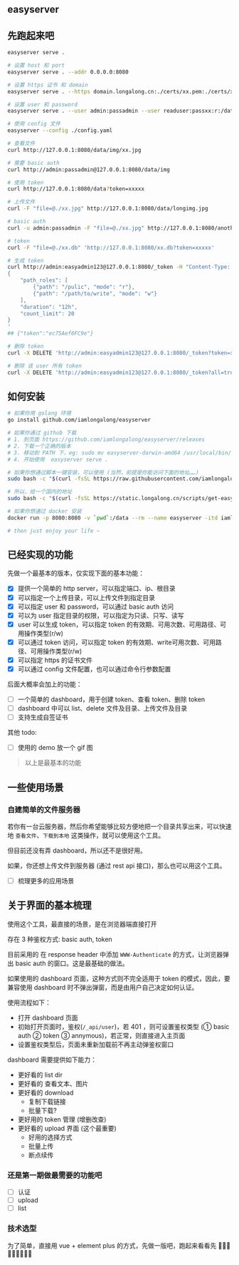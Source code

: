 ## easyserver

## 先跑起来吧

```bash
easyserver serve .
```

```bash
# 设置 host 和 port
easyserver serve . --addr 0.0.0.0:8080
```

```bash
# 设置 https 证书 和 domain
easyserver serve . --https domain.longalong.cn:./certs/xx.pem:./certs/xx.key
```

```bash
# 设置 user 和 password
easyserver serve . --user admin:passadmin --user readuser:passxx:r:/data/img
```

```bash
# 使用 config 文件
easyserver --config ./config.yaml
```

```bash
# 查看文件 
curl http://127.0.0.1:8080/data/img/xx.jpg

# 需要 basic auth
curl http://admin:passadmin@127.0.0.1:8080/data/img

# 使用 token
curl http://127.0.0.1:8080/data?token=xxxxx
```

```bash
# 上传文件
curl -F "file=@./xx.jpg" http://127.0.0.1:8080/data/longimg.jpg

# basic auth
curl -u admin:passadmin -F "file=@./xx.jpg" http://127.0.0.1:8080/another/longxxx.jpg

# token
curl -F "file=@./xx.db" 'http://127.0.0.1:8080/xx.db?token=xxxxx'
```

```bash
# 生成 token
curl http://admin:easyadmin123@127.0.0.1:8080/_token -H "Content-Type: application/json" -d  '
{
    "path_roles": [
        {"path": "/pulic", "mode": "r"},
        {"path": "/path/to/write", "mode": "w"}
    ],
    "duration": "12h",
    "count_limit": 20
}
'
## {"token":"ec75Aef6FC9e"}

# 删除 token
curl -X DELETE 'http://admin:easyadmin123@127.0.0.1:8080/_token?token=xxxxxx'

# 删除 该 user 所有 token
curl -X DELETE 'http://admin:easyadmin123@127.0.0.1:8080/_token?all=true'
```

## 如何安装

```bash
# 如果你用 golang 环境
go install github.com/iamlongalong/easyserver

# 如果你通过 github 下载
# 1. 到页面 https://github.com/iamlongalong/easyserver/releases
# 2. 下载一个正确的版本
# 3. 移动到 PATH 下，eg: sudo mv easyserver-darwin-amd64 /usr/local/bin/easyserver
# 4. 开始使用  easyserver serve .

# 如果你想通过脚本一键安装，可以使用 (当然，前提是你能访问下面的地址……)
sudo bash -c "$(curl -fsSL https://raw.githubusercontent.com/iamlongalong/easyserver/master/update-easyserver.sh)"

# 所以，给一个国内的地址
sudo bash -c "$(curl -fsSL https://static.longalong.cn/scripts/get-easyserver.sh)"

# 如果你想通过 docker 安装
docker run -p 8080:8080 -v `pwd`:/data --rm --name easyserver -itd iamlongalong/easyserver easyserver serve /data

# then just enjoy your life ~

```


## 已经实现的功能

先做一个最基本的版本，仅实现下面的基本功能：

- [x] 提供一个简单的 http server，可以指定端口、ip、根目录
- [x] 可以指定一个上传目录，可以上传文件到指定目录
- [x] 可以指定 user 和 password，可以通过 basic auth 访问
- [x] 可以为 user 指定目录的权限，可以指定为只读、只写、读写
- [x] user 可以生成 token，可以指定 token 的有效期、可用次数、可用路径、可用操作类型(r/w)
- [x] 可以通过 token 访问，可以指定 token 的有效期、write可用次数、可用路径、可用操作类型(r/w)
- [x] 可以指定 https 的证书文件
- [x] 可以通过 config 文件配置，也可以通过命令行参数配置

后面大概率会加上的功能：

- [ ] 一个简单的 dashboard，用于创建 token、查看 token、删除 token
- [ ] dashboard 中可以 list、delete 文件及目录、上传文件及目录
- [ ] 支持生成自签证书

其他 todo:

- [ ] 使用的 demo 放一个 gif 图

> 以上是最基本的功能


## 一些使用场景

### 自建简单的文件服务器

若你有一台云服务器，然后你希望能够比较方便地把一个目录共享出来，可以快速地 `查看文件`、`下载到本地` 这类操作，就可以使用这个工具。

但目前还没有弄 dashboard，所以还不是很好用。

如果，你还想上传文件到服务器 (通过 rest api 接口)，那么也可以用这个工具。

- [ ] 梳理更多的应用场景


## 关于界面的基本梳理

使用这个工具，最直接的场景，是在浏览器端直接打开

存在 3 种鉴权方式: basic auth, token

目前采用的 在 response header 中添加 `WWW-Authenticate` 的方式，让浏览器弹出 basic auth 的窗口。这是最基础的做法。

如果使用的 dashboard 页面，这种方式则不完全适用于 token 的模式，因此，要兼容使用 dashboard 时不弹出弹窗，而是由用户自己决定如何认证。

使用流程如下：
- 打开 dashboard 页面
- 初始打开页面时，鉴权(`/_api/user`)，若 401 ，则可设置鉴权类型 (① basic auth ② token ③ annymous)，若正常，则直接进入主页面
- 设置鉴权类型后，页面未重新加载前不再主动弹鉴权窗口

dashboard 需要提供如下能力：
- 更好看的 list dir
- 更好看的 查看文本、图片
- 更好看的 download
  - 复制下载链接
  - 批量下载?
- 更好用的 token 管理 (增删改查)
- 更好看的 upload 界面 (这个最重要)
  - 好用的选择方式
  - 批量上传
  - 断点续传

### 还是第一期做最需要的功能吧

- [ ] 认证
- [ ] upload
- [ ] list

### 技术选型

为了简单，直接用 vue + element plus 的方式，先做一版吧，跑起来看看先 🏃🏻‍♀️🏃🏻‍♀️🏃🏻‍♀️
